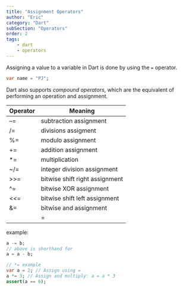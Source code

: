 ```yaml
---
title: "Assignment Operators"
author: "Eric"
category: "Dart"
subSection: "Operators"
order: 2
tags:
    - dart
    - operators
---
```


Assigning a value to a variable in Dart is done by using the `=` operator.

```dart
var name = "PJ"; 
```

Dart also supports _compound operators_, which are the equivalent of performing an operation and assignment.

|  Operator | Meaning  |
|---|---|
| –= | subtraction assignment  |
| /= | divisions assigment |	
| %= | modulo assignment |	
| += | addition assignment |
| *= | multiplication |	
| ~/= | integer division assignment |
| >>= | bitwise shift right assignment  |	
| ^= | bitwise XOR assignment |
| <<= | bitwise shift left assignment |	
| &= | bitwise and assignment |	
| |= | bitwise or assignment |

example:
```dart
a -= b;
// above is shorthand for
a = a - b;

// *= example
var a = 2; // Assign using =
a *= 3; // Assign and multiply: a = a * 3
assert(a == 6);
```

